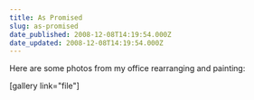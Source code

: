 ```yaml
---
title: As Promised
slug: as-promised
date_published: 2008-12-08T14:19:54.000Z
date_updated: 2008-12-08T14:19:54.000Z
---
```


Here are some photos from my office rearranging and painting:

[gallery link="file"]
